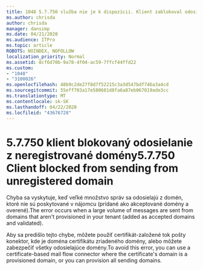 ```yaml
---
title: 1048 5.7.750 služba nie je k dispozícii. Klient zablokoval odosielanie z neregistrovaných domén
ms.author: chrisda
author: chrisda
manager: dansimp
ms.date: 04/21/2020
ms.audience: ITPro
ms.topic: article
ROBOTS: NOINDEX, NOFOLLOW
localization_priority: Normal
ms.assetid: 8cf6d70b-9a78-4f04-ac59-7ffcf44ffd22
ms.custom:
- "1048"
- "3100026"
ms.openlocfilehash: 48b9c2de27f8d7f52215c3a3d547bdf746a3a4cd
ms.sourcegitcommit: 55eff703a17e500681d8fa6a87eb067019ade3cc
ms.translationtype: MT
ms.contentlocale: sk-SK
ms.lasthandoff: 04/22/2020
ms.locfileid: "43676728"
---
```

# <a name="57750-client-blocked-from-sending-from-unregistered-domain"></a><span data-ttu-id="524b3-103">5.7.750 klient blokovaný odosielanie z neregistrované domény</span><span class="sxs-lookup"><span data-stu-id="524b3-103">5.7.750 Client blocked from sending from unregistered domain</span></span>

<span data-ttu-id="524b3-104">Chyba sa vyskytuje, keď veľké množstvo správ sa odosielajú z domén, ktoré nie sú poskytované v nájomcu (pridané ako akceptované domény a overené).</span><span class="sxs-lookup"><span data-stu-id="524b3-104">The error occurs when a large volume of messages are sent from domains that aren't provisioned in your tenant (added as accepted domains and validated).</span></span>

<span data-ttu-id="524b3-105">Aby sa predišlo tejto chybe, môžete použiť certifikát-založené tok pošty konektor, kde je doména certifikátu zriadeného domény, alebo môžete zabezpečiť všetky odosielajúce domény.</span><span class="sxs-lookup"><span data-stu-id="524b3-105">To avoid this error, you can use a certificate-based mail flow connector where the certificate's domain is a provisioned domain, or you can provision all sending domains.</span></span>
